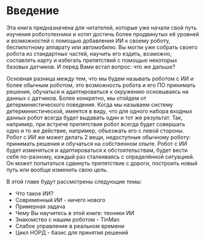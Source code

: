 # Введение

Эта книга предназначена для читателей, которые уже начали свой путь изучения робототехники и хотят достичь более продвинутых её уровней и возможностей с помощью добавления ИИ к своему роботу, беспилотному аппарату или автомобилю. Вы могли уже собрать своего робота из стандартных частей, научить его ездить, возможно, составлять карту и избегать препятствий с помощью некоторых базовых датчиков. И перед Вами встал вопрос: что же дальше?

Основная разница между тем, что мы будем называть роботом с ИИ и более обычным роботом, это возможность робота и его ПО принимать решения, обучаться и адаптироваться к окружению основываясь на данных с датчиков. Более конкретно, мы отойдем от детерминистического поведения. Когда мы называем систему детерминистической, имеется в виду, что для одного набора входных данных робот всегда будет выдавать один и тот же результат. Так, например, при встрече препятствия робот всегда будет совершать одно и то же действие, например, объезжать его с левой стороны. Робот с ИИ же может делать 2 вещи, недоступные обычному роботу: принимать решения и обучаться на собственном опыте. Робот с ИИ будет изменяться и адаптироваться к обстоятельствам, будет вести себя по-разному, каждый раз сталкиваясь с определённой ситуацией. Он может попытаться сдвинуть препятствие с дороги, построить новый путь или вообще изменить свою цель.

В этой главе будут рассмотрены следующие темы:

* Что такое ИИ?
* Современный ИИ - ничего нового
* Примерная задача
* Чему Вы научитесь в этой книге: техники ИИ
* Знакомство с нашим роботом - TinMan
* Слабое управление в реальном времени
* Цикл НОРД - базис для принятия решений

